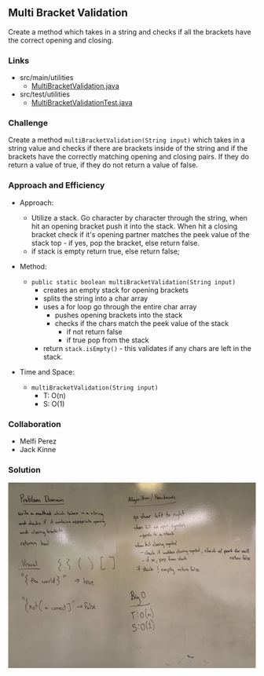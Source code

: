 ## Multi Bracket Validation
Create a method which takes in a string and checks if all the brackets have the correct opening and closing.

### Links
* src/main/utilities
  * [MultiBracketValidation.java](../code401challenges/src/main/java/utilities/MultiBracketValidation.java)
* src/test/utilities
  * [MultiBracketValidationTest.java](../code401challenges/src/main/java/utilities/MultiBracketValidationTest.java)

### Challenge
Create a method `multiBracketValidation(String input)` which takes in a string value and checks if there are brackets inside of the string and if the brackets have the correctly matching opening and closing pairs. If they do return a value of true, if they do not return a value of false.

### Approach and Efficiency
* Approach:
  * Utilize a stack. Go character by character through the string, when hit an opening bracket push it into the stack. When hit a closing bracket check if it's opening partner matches the peek value of the stack top - if yes, pop the bracket, else return false.
  * if stack is empty return true, else return false;
* Method:
  * `public static boolean multiBracketValidation(String input)`
    * creates an empty stack for opening brackets
    * splits the string into a char array
    * uses a for loop go through the entire char array
      * pushes opening brackets into the stack
      * checks if the chars match the peek value of the stack
        * if not return false
        * if true pop from the stack
    * return `stack.isEmpty()` - this validates if any chars are left in the stack.

* Time and Space:
  * `multiBracketValidation(String input)`
    * T: O(n)
    * S: O(1)

### Collaboration
* Melfi Perez
* Jack Kinne

### Solution
![pseudoqueue](../assets/multi-bracket.jpg)
